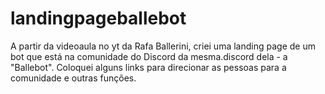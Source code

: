 # landingpageballebot
A partir da videoaula no yt da Rafa Ballerini, criei uma landing page de um bot que está na comunidade do Discord da mesma.discord dela - a "Ballebot". Coloquei alguns links para direcionar as pessoas para a comunidade e outras funções.
